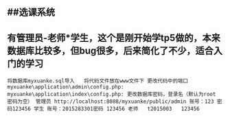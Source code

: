 
##选课系统
--
有管理员-老师*学生，这个是刚开始学tp5做的，本来数据库比较多，但bug很多，后来简化了不少，适合入门的学习
--


``
将数据库myxuanke.sql导入  
将代码文件放在www文件下
	更改代码中的端口
	myxuanke\application\admin\config.php:
	myxuanke\application\index\config.php:
	更改数据库密码，登录名（默认为root 密码为空）
管理员
	http://localhost:8088/myxuanke/public/admin
	账号：123 密码123456
学生
	账号：2015283301密码 123456
老师  
	t2015003   123456
``
